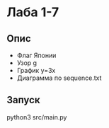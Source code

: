 # Лаба 1-7
## Опис
- Флаг Японии
- Узор g
- График y=3x
- Диаграмма по sequence.txt
## Запуск
python3 src/main.py
